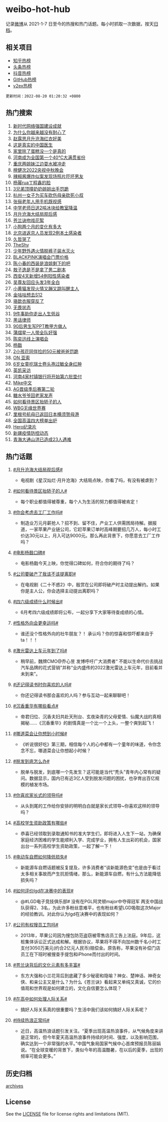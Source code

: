 # weibo-hot-hub

记录[微博](https://www.weibo.com)从 2021-1-7 日至今的热搜和热门话题。每小时抓取一次数据，按天[归档](archives)。

## 相关项目

- [知乎热榜](https://github.com/lonnyzhang423/zhihu-hot-hub)
- [头条热榜](https://github.com/lonnyzhang423/toutiao-hot-hub)
- [抖音热榜](https://github.com/lonnyzhang423/douyin-hot-hub)
- [GitHub热榜](https://github.com/lonnyzhang423/github-hot-hub)
- [v2ex热榜](https://github.com/lonnyzhang423/v2ex-hot-hub)


`更新时间：2022-08-20 01:20:32 +0800`

## 热门搜索

1. [新时代网络强国建设成就](https://m.weibo.cn/search?containerid=100103type%3D1%26t%3D10%26q%3D%23%E6%96%B0%E6%97%B6%E4%BB%A3%E7%BD%91%E7%BB%9C%E5%BC%BA%E5%9B%BD%E5%BB%BA%E8%AE%BE%E6%88%90%E5%B0%B1%23&stream_entry_id=51&isnewpage=1&extparam=seat%3D1%26filter_type%3Drealtimehot%26c_type%3D51%26dgr%3D0%26cate%3D10103%26pos%3D0%26display_time%3D1660929630%26pre_seqid%3D1660929630489022721252&luicode=10000011&lfid=106003type%253D25%2526t%253D3%2526disable_hot%253D1%2526filter_type%253Drealtimehot)
1. [为什么你越来越没有耐心了](https://m.weibo.cn/search?containerid=100103type%3D1%26t%3D10%26q%3D%23%E4%B8%BA%E4%BB%80%E4%B9%88%E4%BD%A0%E8%B6%8A%E6%9D%A5%E8%B6%8A%E6%B2%A1%E6%9C%89%E8%80%90%E5%BF%83%E4%BA%86%23&stream_entry_id=31&isnewpage=1&extparam=seat%3D1%26filter_type%3Drealtimehot%26c_type%3D31%26pos%3D0%26flag%3D16%26lcate%3D5001%26dgr%3D0%26cate%3D0%26realpos%3D1%26display_time%3D1660929630%26pre_seqid%3D1660929630489022721252&luicode=10000011&lfid=106003type%253D25%2526t%253D3%2526disable_hot%253D1%2526filter_type%253Drealtimehot)
1. [赵露思月升沧海红衣好美](https://m.weibo.cn/search?containerid=100103type%3D1%26t%3D10%26q%3D%23%E8%B5%B5%E9%9C%B2%E6%80%9D%E6%9C%88%E5%8D%87%E6%B2%A7%E6%B5%B7%E7%BA%A2%E8%A1%A3%E5%A5%BD%E7%BE%8E%23&stream_entry_id=31&isnewpage=1&extparam=seat%3D1%26filter_type%3Drealtimehot%26c_type%3D31%26pos%3D1%26flag%3D1%26lcate%3D5001%26dgr%3D0%26cate%3D0%26realpos%3D2%26display_time%3D1660929630%26pre_seqid%3D1660929630489022721252&luicode=10000011&lfid=106003type%253D25%2526t%253D3%2526disable_hot%253D1%2526filter_type%253Drealtimehot)
1. [这是真实的中国医生](https://m.weibo.cn/search?containerid=100103type%3D1%26t%3D10%26q%3D%23%E8%BF%99%E6%98%AF%E7%9C%9F%E5%AE%9E%E7%9A%84%E4%B8%AD%E5%9B%BD%E5%8C%BB%E7%94%9F%23&stream_entry_id=31&isnewpage=1&extparam=seat%3D1%26filter_type%3Drealtimehot%26c_type%3D31%26pos%3D2%26flag%3D0%26lcate%3D5001%26dgr%3D0%26cate%3D0%26realpos%3D3%26display_time%3D1660929630%26pre_seqid%3D1660929630489022721252&luicode=10000011&lfid=106003type%253D25%2526t%253D3%2526disable_hot%253D1%2526filter_type%253Drealtimehot)
1. [家里除了蛋糕没一个是真的](https://m.weibo.cn/search?containerid=100103type%3D1%26t%3D10%26q%3D%23%E5%AE%B6%E9%87%8C%E9%99%A4%E4%BA%86%E8%9B%8B%E7%B3%95%E6%B2%A1%E4%B8%80%E4%B8%AA%E6%98%AF%E7%9C%9F%E7%9A%84%23&stream_entry_id=31&isnewpage=1&extparam=seat%3D1%26filter_type%3Drealtimehot%26c_type%3D31%26pos%3D3%26flag%3D1%26lcate%3D5001%26dgr%3D0%26cate%3D0%26realpos%3D4%26display_time%3D1660929630%26pre_seqid%3D1660929630489022721252&luicode=10000011&lfid=106003type%253D25%2526t%253D3%2526disable_hot%253D1%2526filter_type%253Drealtimehot)
1. [河南成为全国第一个40℃大满贯省份](https://m.weibo.cn/search?containerid=100103type%3D1%26t%3D10%26q%3D%23%E6%B2%B3%E5%8D%97%E6%88%90%E4%B8%BA%E5%85%A8%E5%9B%BD%E7%AC%AC%E4%B8%80%E4%B8%AA40%E2%84%83%E5%A4%A7%E6%BB%A1%E8%B4%AF%E7%9C%81%E4%BB%BD%23&stream_entry_id=31&isnewpage=1&extparam=seat%3D1%26filter_type%3Drealtimehot%26c_type%3D31%26pos%3D4%26flag%3D0%26lcate%3D5001%26dgr%3D0%26cate%3D0%26realpos%3D5%26display_time%3D1660929630%26pre_seqid%3D1660929630489022721252&luicode=10000011&lfid=106003type%253D25%2526t%253D3%2526disable_hot%253D1%2526filter_type%253Drealtimehot)
1. [重庆两姐妹江边耍水被冲走](https://m.weibo.cn/search?containerid=100103type%3D1%26t%3D10%26q%3D%23%E9%87%8D%E5%BA%86%E4%B8%A4%E5%A7%90%E5%A6%B9%E6%B1%9F%E8%BE%B9%E8%80%8D%E6%B0%B4%E8%A2%AB%E5%86%B2%E8%B5%B0%23&stream_entry_id=31&isnewpage=1&extparam=seat%3D1%26filter_type%3Drealtimehot%26c_type%3D31%26pos%3D5%26flag%3D1%26lcate%3D5001%26dgr%3D0%26cate%3D0%26realpos%3D6%26display_time%3D1660929630%26pre_seqid%3D1660929630489022721252&luicode=10000011&lfid=106003type%253D25%2526t%253D3%2526disable_hot%253D1%2526filter_type%253Drealtimehot)
1. [檀健次2022央视中秋晚会](https://m.weibo.cn/search?containerid=100103type%3D1%26t%3D10%26q%3D%E6%AA%80%E5%81%A5%E6%AC%A12022%E5%A4%AE%E8%A7%86%E4%B8%AD%E7%A7%8B%E6%99%9A%E4%BC%9A&stream_entry_id=31&isnewpage=1&extparam=seat%3D1%26filter_type%3Drealtimehot%26c_type%3D31%26pos%3D6%26flag%3D1%26lcate%3D5001%26dgr%3D0%26cate%3D0%26realpos%3D7%26display_time%3D1660929630%26pre_seqid%3D1660929630489022721252&luicode=10000011&lfid=106003type%253D25%2526t%253D3%2526disable_hot%253D1%2526filter_type%253Drealtimehot)
1. [辣椒酱爆炸似案发现场照片吓坏男友](https://m.weibo.cn/search?containerid=100103type%3D1%26t%3D10%26q%3D%23%E8%BE%A3%E6%A4%92%E9%85%B1%E7%88%86%E7%82%B8%E4%BC%BC%E6%A1%88%E5%8F%91%E7%8E%B0%E5%9C%BA%E7%85%A7%E7%89%87%E5%90%93%E5%9D%8F%E7%94%B7%E5%8F%8B%23&stream_entry_id=31&isnewpage=1&extparam=seat%3D1%26filter_type%3Drealtimehot%26c_type%3D31%26pos%3D7%26flag%3D0%26lcate%3D5001%26dgr%3D0%26cate%3D0%26realpos%3D8%26display_time%3D1660929630%26pre_seqid%3D1660929630489022721252&luicode=10000011&lfid=106003type%253D25%2526t%253D3%2526disable_hot%253D1%2526filter_type%253Drealtimehot)
1. [杨幂rua丁程鑫的脸](https://m.weibo.cn/search?containerid=100103type%3D1%26t%3D10%26q%3D%23%E6%9D%A8%E5%B9%82rua%E4%B8%81%E7%A8%8B%E9%91%AB%E7%9A%84%E8%84%B8%23&stream_entry_id=31&isnewpage=1&extparam=seat%3D1%26filter_type%3Drealtimehot%26c_type%3D31%26pos%3D8%26flag%3D0%26lcate%3D5001%26dgr%3D0%26cate%3D0%26realpos%3D9%26display_time%3D1660929630%26pre_seqid%3D1660929630489022721252&luicode=10000011&lfid=106003type%253D25%2526t%253D3%2526disable_hot%253D1%2526filter_type%253Drealtimehot)
1. [3兄弟顶撞奶奶姐姐出手罚跪](https://m.weibo.cn/search?containerid=100103type%3D1%26t%3D10%26q%3D%233%E5%85%84%E5%BC%9F%E9%A1%B6%E6%92%9E%E5%A5%B6%E5%A5%B6%E5%A7%90%E5%A7%90%E5%87%BA%E6%89%8B%E7%BD%9A%E8%B7%AA%23&stream_entry_id=31&isnewpage=1&extparam=seat%3D1%26filter_type%3Drealtimehot%26c_type%3D31%26pos%3D9%26flag%3D0%26lcate%3D5001%26dgr%3D0%26cate%3D0%26realpos%3D10%26display_time%3D1660929630%26pre_seqid%3D1660929630489022721252&luicode=10000011&lfid=106003type%253D25%2526t%253D3%2526disable_hot%253D1%2526filter_type%253Drealtimehot)
1. [杭州一女子为买车砍伤母亲砍死小叔](https://m.weibo.cn/search?containerid=100103type%3D1%26t%3D10%26q%3D%E6%9D%AD%E5%B7%9E%E4%B8%80%E5%A5%B3%E5%AD%90%E4%B8%BA%E4%B9%B0%E8%BD%A6%E7%A0%8D%E4%BC%A4%E6%AF%8D%E4%BA%B2%E7%A0%8D%E6%AD%BB%E5%B0%8F%E5%8F%94&stream_entry_id=31&isnewpage=1&extparam=seat%3D1%26filter_type%3Drealtimehot%26c_type%3D31%26pos%3D10%26flag%3D1%26lcate%3D5001%26dgr%3D0%26cate%3D0%26realpos%3D11%26display_time%3D1660929630%26pre_seqid%3D1660929630489022721252&luicode=10000011&lfid=106003type%253D25%2526t%253D3%2526disable_hot%253D1%2526filter_type%253Drealtimehot)
1. [张俪老年人用手机既视感](https://m.weibo.cn/search?containerid=100103type%3D1%26t%3D10%26q%3D%23%E5%BC%A0%E4%BF%AA%E8%80%81%E5%B9%B4%E4%BA%BA%E7%94%A8%E6%89%8B%E6%9C%BA%E6%97%A2%E8%A7%86%E6%84%9F%23&stream_entry_id=31&isnewpage=1&extparam=seat%3D1%26filter_type%3Drealtimehot%26c_type%3D31%26pos%3D11%26flag%3D1%26lcate%3D5001%26dgr%3D0%26cate%3D0%26realpos%3D12%26display_time%3D1660929630%26pre_seqid%3D1660929630489022721252&luicode=10000011&lfid=106003type%253D25%2526t%253D3%2526disable_hot%253D1%2526filter_type%253Drealtimehot)
1. [中学老师日送2吨冰块给教室降温](https://m.weibo.cn/search?containerid=100103type%3D1%26t%3D10%26q%3D%23%E4%B8%AD%E5%AD%A6%E8%80%81%E5%B8%88%E6%97%A5%E9%80%812%E5%90%A8%E5%86%B0%E5%9D%97%E7%BB%99%E6%95%99%E5%AE%A4%E9%99%8D%E6%B8%A9%23&stream_entry_id=31&isnewpage=1&extparam=seat%3D1%26filter_type%3Drealtimehot%26c_type%3D31%26pos%3D12%26flag%3D1%26lcate%3D5001%26dgr%3D0%26cate%3D0%26realpos%3D13%26display_time%3D1660929630%26pre_seqid%3D1660929630489022721252&luicode=10000011&lfid=106003type%253D25%2526t%253D3%2526disable_hot%253D1%2526filter_type%253Drealtimehot)
1. [月升沧海大结局观后感](https://m.weibo.cn/search?containerid=100103type%3D1%26t%3D10%26q%3D%23%E6%9C%88%E5%8D%87%E6%B2%A7%E6%B5%B7%E5%A4%A7%E7%BB%93%E5%B1%80%E8%A7%82%E5%90%8E%E6%84%9F%23&stream_entry_id=31&isnewpage=1&extparam=seat%3D1%26filter_type%3Drealtimehot%26c_type%3D31%26pos%3D13%26flag%3D0%26lcate%3D5001%26dgr%3D0%26cate%3D0%26realpos%3D14%26display_time%3D1660929630%26pre_seqid%3D1660929630489022721252&luicode=10000011&lfid=106003type%253D25%2526t%253D3%2526disable_hot%253D1%2526filter_type%253Drealtimehot)
1. [苍兰诀吻戏花絮](https://m.weibo.cn/search?containerid=100103type%3D1%26t%3D10%26q%3D%23%E8%8B%8D%E5%85%B0%E8%AF%80%E5%90%BB%E6%88%8F%E8%8A%B1%E7%B5%AE%23&stream_entry_id=31&isnewpage=1&extparam=seat%3D1%26filter_type%3Drealtimehot%26c_type%3D31%26pos%3D14%26flag%3D0%26lcate%3D5001%26dgr%3D0%26cate%3D0%26realpos%3D15%26display_time%3D1660929630%26pre_seqid%3D1660929630489022721252&luicode=10000011&lfid=106003type%253D25%2526t%253D3%2526disable_hot%253D1%2526filter_type%253Drealtimehot)
1. [小狗两个月的变化有多大](https://m.weibo.cn/search?containerid=100103type%3D1%26t%3D10%26q%3D%23%E5%B0%8F%E7%8B%97%E4%B8%A4%E4%B8%AA%E6%9C%88%E7%9A%84%E5%8F%98%E5%8C%96%E6%9C%89%E5%A4%9A%E5%A4%A7%23&stream_entry_id=31&isnewpage=1&extparam=seat%3D1%26filter_type%3Drealtimehot%26c_type%3D31%26pos%3D15%26flag%3D0%26lcate%3D5001%26dgr%3D0%26cate%3D0%26realpos%3D16%26display_time%3D1660929630%26pre_seqid%3D1660929630489022721252&luicode=10000011&lfid=106003type%253D25%2526t%253D3%2526disable_hot%253D1%2526filter_type%253Drealtimehot)
1. [北京进返京人员发现2例本土感染者](https://m.weibo.cn/search?containerid=100103type%3D1%26t%3D10%26q%3D%23%E5%8C%97%E4%BA%AC%E8%BF%9B%E8%BF%94%E4%BA%AC%E4%BA%BA%E5%91%98%E5%8F%91%E7%8E%B02%E4%BE%8B%E6%9C%AC%E5%9C%9F%E6%84%9F%E6%9F%93%E8%80%85%23&stream_entry_id=31&isnewpage=1&extparam=seat%3D1%26filter_type%3Drealtimehot%26c_type%3D31%26pos%3D16%26flag%3D0%26lcate%3D5001%26dgr%3D0%26cate%3D0%26realpos%3D17%26display_time%3D1660929630%26pre_seqid%3D1660929630489022721252&luicode=10000011&lfid=106003type%253D25%2526t%253D3%2526disable_hot%253D1%2526filter_type%253Drealtimehot)
1. [久哲哭了](https://m.weibo.cn/search?containerid=100103type%3D1%26t%3D10%26q%3D%23%E4%B9%85%E5%93%B2%E5%93%AD%E4%BA%86%23&stream_entry_id=31&isnewpage=1&extparam=seat%3D1%26filter_type%3Drealtimehot%26c_type%3D31%26pos%3D17%26flag%3D0%26lcate%3D5001%26dgr%3D0%26cate%3D0%26realpos%3D18%26display_time%3D1660929630%26pre_seqid%3D1660929630489022721252&luicode=10000011&lfid=106003type%253D25%2526t%253D3%2526disable_hot%253D1%2526filter_type%253Drealtimehot)
1. [TheShy](https://m.weibo.cn/search?containerid=100103type%3D1%26t%3D10%26q%3DTheShy&stream_entry_id=31&isnewpage=1&extparam=seat%3D1%26filter_type%3Drealtimehot%26c_type%3D31%26pos%3D18%26flag%3D0%26lcate%3D5001%26dgr%3D0%26cate%3D0%26realpos%3D19%26display_time%3D1660929630%26pre_seqid%3D1660929630489022721252&luicode=10000011&lfid=106003type%253D25%2526t%253D3%2526disable_hot%253D1%2526filter_type%253Drealtimehot)
1. [少年野外遇火情脱裤子装水灭火](https://m.weibo.cn/search?containerid=100103type%3D1%26t%3D10%26q%3D%23%E5%B0%91%E5%B9%B4%E9%87%8E%E5%A4%96%E9%81%87%E7%81%AB%E6%83%85%E8%84%B1%E8%A3%A4%E5%AD%90%E8%A3%85%E6%B0%B4%E7%81%AD%E7%81%AB%23&stream_entry_id=31&isnewpage=1&extparam=seat%3D1%26filter_type%3Drealtimehot%26c_type%3D31%26pos%3D19%26flag%3D0%26lcate%3D5001%26dgr%3D0%26cate%3D0%26realpos%3D20%26display_time%3D1660929630%26pre_seqid%3D1660929630489022721252&luicode=10000011&lfid=106003type%253D25%2526t%253D3%2526disable_hot%253D1%2526filter_type%253Drealtimehot)
1. [BLACKPINK演唱会门票价格](https://m.weibo.cn/search?containerid=100103type%3D1%26t%3D10%26q%3D%23BLACKPINK%E6%BC%94%E5%94%B1%E4%BC%9A%E9%97%A8%E7%A5%A8%E4%BB%B7%E6%A0%BC%23&stream_entry_id=31&isnewpage=1&extparam=seat%3D1%26filter_type%3Drealtimehot%26c_type%3D31%26pos%3D20%26flag%3D0%26lcate%3D5001%26dgr%3D0%26cate%3D0%26realpos%3D21%26display_time%3D1660929630%26pre_seqid%3D1660929630489022721252&luicode=10000011&lfid=106003type%253D25%2526t%253D3%2526disable_hot%253D1%2526filter_type%253Drealtimehot)
1. [陈小春的西装是浪姐剩下的吧](https://m.weibo.cn/search?containerid=100103type%3D1%26t%3D10%26q%3D%23%E9%99%88%E5%B0%8F%E6%98%A5%E7%9A%84%E8%A5%BF%E8%A3%85%E6%98%AF%E6%B5%AA%E5%A7%90%E5%89%A9%E4%B8%8B%E7%9A%84%E5%90%A7%23&stream_entry_id=31&isnewpage=1&extparam=seat%3D1%26filter_type%3Drealtimehot%26c_type%3D31%26pos%3D21%26flag%3D0%26lcate%3D5001%26dgr%3D0%26cate%3D0%26realpos%3D22%26display_time%3D1660929630%26pre_seqid%3D1660929630489022721252&luicode=10000011&lfid=106003type%253D25%2526t%253D3%2526disable_hot%253D1%2526filter_type%253Drealtimehot)
1. [敖子逸是不是拿了男二剧本](https://m.weibo.cn/search?containerid=100103type%3D1%26t%3D10%26q%3D%23%E6%95%96%E5%AD%90%E9%80%B8%E6%98%AF%E4%B8%8D%E6%98%AF%E6%8B%BF%E4%BA%86%E7%94%B7%E4%BA%8C%E5%89%A7%E6%9C%AC%23&stream_entry_id=31&isnewpage=1&extparam=seat%3D1%26filter_type%3Drealtimehot%26c_type%3D31%26pos%3D22%26flag%3D1%26lcate%3D5001%26dgr%3D0%26cate%3D0%26realpos%3D23%26display_time%3D1660929630%26pre_seqid%3D1660929630489022721252&luicode=10000011&lfid=106003type%253D25%2526t%253D3%2526disable_hot%253D1%2526filter_type%253Drealtimehot)
1. [西安4天新增54例阳性感染者](https://m.weibo.cn/search?containerid=100103type%3D1%26t%3D10%26q%3D%23%E8%A5%BF%E5%AE%894%E5%A4%A9%E6%96%B0%E5%A2%9E54%E4%BE%8B%E9%98%B3%E6%80%A7%E6%84%9F%E6%9F%93%E8%80%85%23&stream_entry_id=31&isnewpage=1&extparam=seat%3D1%26filter_type%3Drealtimehot%26c_type%3D31%26pos%3D23%26flag%3D0%26lcate%3D5001%26dgr%3D0%26cate%3D0%26realpos%3D24%26display_time%3D1660929630%26pre_seqid%3D1660929630489022721252&luicode=10000011&lfid=106003type%253D25%2526t%253D3%2526disable_hot%253D1%2526filter_type%253Drealtimehot)
1. [吴尊友回应头发3年全白](https://m.weibo.cn/search?containerid=100103type%3D1%26t%3D10%26q%3D%23%E5%90%B4%E5%B0%8A%E5%8F%8B%E5%9B%9E%E5%BA%94%E5%A4%B4%E5%8F%913%E5%B9%B4%E5%85%A8%E7%99%BD%23&stream_entry_id=31&isnewpage=1&extparam=seat%3D1%26filter_type%3Drealtimehot%26c_type%3D31%26pos%3D24%26flag%3D0%26lcate%3D5001%26dgr%3D0%26cate%3D0%26realpos%3D25%26display_time%3D1660929630%26pre_seqid%3D1660929630489022721252&luicode=10000011&lfid=106003type%253D25%2526t%253D3%2526disable_hot%253D1%2526filter_type%253Drealtimehot)
1. [小黄猫发现火情又蹦又跳叫醒主人](https://m.weibo.cn/search?containerid=100103type%3D1%26t%3D10%26q%3D%23%E5%B0%8F%E9%BB%84%E7%8C%AB%E5%8F%91%E7%8E%B0%E7%81%AB%E6%83%85%E5%8F%88%E8%B9%A6%E5%8F%88%E8%B7%B3%E5%8F%AB%E9%86%92%E4%B8%BB%E4%BA%BA%23&stream_entry_id=31&isnewpage=1&extparam=seat%3D1%26filter_type%3Drealtimehot%26c_type%3D31%26pos%3D25%26flag%3D0%26lcate%3D5001%26dgr%3D0%26cate%3D0%26realpos%3D26%26display_time%3D1660929630%26pre_seqid%3D1660929630489022721252&luicode=10000011&lfid=106003type%253D25%2526t%253D3%2526disable_hot%253D1%2526filter_type%253Drealtimehot)
1. [金咕咕想去S12](https://m.weibo.cn/search?containerid=100103type%3D1%26t%3D10%26q%3D%23%E9%87%91%E5%92%95%E5%92%95%E6%83%B3%E5%8E%BBS12%23&stream_entry_id=31&isnewpage=1&extparam=seat%3D1%26filter_type%3Drealtimehot%26c_type%3D31%26pos%3D26%26flag%3D0%26lcate%3D5001%26dgr%3D0%26cate%3D0%26realpos%3D27%26display_time%3D1660929630%26pre_seqid%3D1660929630489022721252&luicode=10000011&lfid=106003type%253D25%2526t%253D3%2526disable_hot%253D1%2526filter_type%253Drealtimehot)
1. [骆歆衣服穿反了](https://m.weibo.cn/search?containerid=100103type%3D1%26t%3D10%26q%3D%23%E9%AA%86%E6%AD%86%E8%A1%A3%E6%9C%8D%E7%A9%BF%E5%8F%8D%E4%BA%86%23&stream_entry_id=31&isnewpage=1&extparam=seat%3D1%26filter_type%3Drealtimehot%26c_type%3D31%26pos%3D27%26flag%3D0%26lcate%3D5001%26dgr%3D0%26cate%3D0%26realpos%3D28%26display_time%3D1660929630%26pre_seqid%3D1660929630489022721252&luicode=10000011&lfid=106003type%253D25%2526t%253D3%2526disable_hot%253D1%2526filter_type%253Drealtimehot)
1. [无畏状态](https://m.weibo.cn/search?containerid=100103type%3D1%26t%3D10%26q%3D%E6%97%A0%E7%95%8F%E7%8A%B6%E6%80%81&stream_entry_id=31&isnewpage=1&extparam=seat%3D1%26filter_type%3Drealtimehot%26c_type%3D31%26pos%3D28%26flag%3D0%26lcate%3D5001%26dgr%3D0%26cate%3D0%26realpos%3D29%26display_time%3D1660929630%26pre_seqid%3D1660929630489022721252&luicode=10000011&lfid=106003type%253D25%2526t%253D3%2526disable_hot%253D1%2526filter_type%253Drealtimehot)
1. [9件事助你走出人生低谷](https://m.weibo.cn/search?containerid=100103type%3D1%26t%3D10%26q%3D%239%E4%BB%B6%E4%BA%8B%E5%8A%A9%E4%BD%A0%E8%B5%B0%E5%87%BA%E4%BA%BA%E7%94%9F%E4%BD%8E%E8%B0%B7%23&stream_entry_id=31&isnewpage=1&extparam=seat%3D1%26filter_type%3Drealtimehot%26c_type%3D31%26pos%3D29%26flag%3D0%26lcate%3D5001%26dgr%3D0%26cate%3D0%26realpos%3D30%26display_time%3D1660929630%26pre_seqid%3D1660929630489022721252&luicode=10000011&lfid=106003type%253D25%2526t%253D3%2526disable_hot%253D1%2526filter_type%253Drealtimehot)
1. [黑话律师](https://m.weibo.cn/search?containerid=100103type%3D1%26t%3D10%26q%3D%E9%BB%91%E8%AF%9D%E5%BE%8B%E5%B8%88&stream_entry_id=31&isnewpage=1&extparam=seat%3D1%26filter_type%3Drealtimehot%26c_type%3D31%26pos%3D30%26flag%3D0%26lcate%3D5001%26dgr%3D0%26cate%3D0%26realpos%3D31%26display_time%3D1660929630%26pre_seqid%3D1660929630489022721252&luicode=10000011&lfid=106003type%253D25%2526t%253D3%2526disable_hot%253D1%2526filter_type%253Drealtimehot)
1. [90后男生写PPT教甲方做人](https://m.weibo.cn/search?containerid=100103type%3D1%26t%3D10%26q%3D%2390%E5%90%8E%E7%94%B7%E7%94%9F%E5%86%99PPT%E6%95%99%E7%94%B2%E6%96%B9%E5%81%9A%E4%BA%BA%23&stream_entry_id=31&isnewpage=1&extparam=seat%3D1%26filter_type%3Drealtimehot%26c_type%3D31%26pos%3D31%26flag%3D1%26lcate%3D5001%26dgr%3D0%26cate%3D0%26realpos%3D32%26display_time%3D1660929630%26pre_seqid%3D1660929630489022721252&luicode=10000011&lfid=106003type%253D25%2526t%253D3%2526disable_hot%253D1%2526filter_type%253Drealtimehot)
1. [蒲熠星一人带全队好强](https://m.weibo.cn/search?containerid=100103type%3D1%26t%3D10%26q%3D%23%E8%92%B2%E7%86%A0%E6%98%9F%E4%B8%80%E4%BA%BA%E5%B8%A6%E5%85%A8%E9%98%9F%E5%A5%BD%E5%BC%BA%23&stream_entry_id=31&isnewpage=1&extparam=seat%3D1%26filter_type%3Drealtimehot%26c_type%3D31%26pos%3D32%26flag%3D0%26lcate%3D5001%26dgr%3D0%26cate%3D0%26realpos%3D33%26display_time%3D1660929630%26pre_seqid%3D1660929630489022721252&luicode=10000011&lfid=106003type%253D25%2526t%253D3%2526disable_hot%253D1%2526filter_type%253Drealtimehot)
1. [陈奕迅线上演唱会](https://m.weibo.cn/search?containerid=100103type%3D1%26t%3D10%26q%3D%23%E9%99%88%E5%A5%95%E8%BF%85%E7%BA%BF%E4%B8%8A%E6%BC%94%E5%94%B1%E4%BC%9A%23&stream_entry_id=31&isnewpage=1&extparam=seat%3D1%26filter_type%3Drealtimehot%26c_type%3D31%26pos%3D33%26flag%3D0%26lcate%3D5001%26dgr%3D0%26cate%3D0%26realpos%3D34%26display_time%3D1660929630%26pre_seqid%3D1660929630489022721252&luicode=10000011&lfid=106003type%253D25%2526t%253D3%2526disable_hot%253D1%2526filter_type%253Drealtimehot)
1. [杨戬](https://m.weibo.cn/search?containerid=100103type%3D1%26t%3D10%26q%3D%E6%9D%A8%E6%88%AC&stream_entry_id=31&isnewpage=1&extparam=seat%3D1%26filter_type%3Drealtimehot%26c_type%3D31%26pos%3D34%26flag%3D0%26lcate%3D5001%26dgr%3D0%26cate%3D0%26realpos%3D35%26display_time%3D1660929630%26pre_seqid%3D1660929630489022721252&luicode=10000011&lfid=106003type%253D25%2526t%253D3%2526disable_hot%253D1%2526filter_type%253Drealtimehot)
1. [2小孩花同伴捡的50元被爸爸罚跪](https://m.weibo.cn/search?containerid=100103type%3D1%26t%3D10%26q%3D%232%E5%B0%8F%E5%AD%A9%E8%8A%B1%E5%90%8C%E4%BC%B4%E6%8D%A1%E7%9A%8450%E5%85%83%E8%A2%AB%E7%88%B8%E7%88%B8%E7%BD%9A%E8%B7%AA%23&stream_entry_id=31&isnewpage=1&extparam=seat%3D1%26filter_type%3Drealtimehot%26c_type%3D31%26pos%3D35%26flag%3D0%26lcate%3D5001%26dgr%3D0%26cate%3D0%26realpos%3D36%26display_time%3D1660929630%26pre_seqid%3D1660929630489022721252&luicode=10000011&lfid=106003type%253D25%2526t%253D3%2526disable_hot%253D1%2526filter_type%253Drealtimehot)
1. [ON 亚索](https://m.weibo.cn/search?containerid=100103type%3D1%26t%3D10%26q%3DON+%E4%BA%9A%E7%B4%A2&stream_entry_id=31&isnewpage=1&extparam=seat%3D1%26filter_type%3Drealtimehot%26c_type%3D31%26pos%3D36%26flag%3D0%26lcate%3D5001%26dgr%3D0%26cate%3D0%26realpos%3D37%26display_time%3D1660929630%26pre_seqid%3D1660929630489022721252&luicode=10000011&lfid=106003type%253D25%2526t%253D3%2526disable_hot%253D1%2526filter_type%253Drealtimehot)
1. [6岁女童吃瑞士卷头孢过敏全身红肿](https://m.weibo.cn/search?containerid=100103type%3D1%26t%3D10%26q%3D%236%E5%B2%81%E5%A5%B3%E7%AB%A5%E5%90%83%E7%91%9E%E5%A3%AB%E5%8D%B7%E5%A4%B4%E5%AD%A2%E8%BF%87%E6%95%8F%E5%85%A8%E8%BA%AB%E7%BA%A2%E8%82%BF%23&stream_entry_id=31&isnewpage=1&extparam=seat%3D1%26filter_type%3Drealtimehot%26c_type%3D31%26pos%3D37%26flag%3D0%26lcate%3D5001%26dgr%3D0%26cate%3D0%26realpos%3D38%26display_time%3D1660929630%26pre_seqid%3D1660929630489022721252&luicode=10000011&lfid=106003type%253D25%2526t%253D3%2526disable_hot%253D1%2526filter_type%253Drealtimehot)
1. [英凯采访](https://m.weibo.cn/search?containerid=100103type%3D1%26t%3D10%26q%3D%E8%8B%B1%E5%87%AF%E9%87%87%E8%AE%BF&stream_entry_id=31&isnewpage=1&extparam=seat%3D1%26filter_type%3Drealtimehot%26c_type%3D31%26pos%3D38%26flag%3D0%26lcate%3D5001%26dgr%3D0%26cate%3D0%26realpos%3D39%26display_time%3D1660929630%26pre_seqid%3D1660929630489022721252&luicode=10000011&lfid=106003type%253D25%2526t%253D3%2526disable_hot%253D1%2526filter_type%253Drealtimehot)
1. [河南4家村镇银行将开始第六批垫付](https://m.weibo.cn/search?containerid=100103type%3D1%26t%3D10%26q%3D%23%E6%B2%B3%E5%8D%974%E5%AE%B6%E6%9D%91%E9%95%87%E9%93%B6%E8%A1%8C%E5%B0%86%E5%BC%80%E5%A7%8B%E7%AC%AC%E5%85%AD%E6%89%B9%E5%9E%AB%E4%BB%98%23&stream_entry_id=31&isnewpage=1&extparam=seat%3D1%26filter_type%3Drealtimehot%26c_type%3D31%26pos%3D39%26flag%3D0%26lcate%3D5001%26dgr%3D0%26cate%3D0%26realpos%3D40%26display_time%3D1660929630%26pre_seqid%3D1660929630489022721252&luicode=10000011&lfid=106003type%253D25%2526t%253D3%2526disable_hot%253D1%2526filter_type%253Drealtimehot)
1. [Mike中文](https://m.weibo.cn/search?containerid=100103type%3D1%26t%3D10%26q%3D%23Mike%E4%B8%AD%E6%96%87%23&stream_entry_id=31&isnewpage=1&extparam=seat%3D1%26filter_type%3Drealtimehot%26c_type%3D31%26pos%3D40%26flag%3D0%26lcate%3D5001%26dgr%3D0%26cate%3D0%26realpos%3D41%26display_time%3D1660929630%26pre_seqid%3D1660929630489022721252&luicode=10000011&lfid=106003type%253D25%2526t%253D3%2526disable_hot%253D1%2526filter_type%253Drealtimehot)
1. [AG晋级季后赛第二轮](https://m.weibo.cn/search?containerid=100103type%3D1%26t%3D10%26q%3D%23AG%E6%99%8B%E7%BA%A7%E5%AD%A3%E5%90%8E%E8%B5%9B%E7%AC%AC%E4%BA%8C%E8%BD%AE%23&stream_entry_id=31&isnewpage=1&extparam=seat%3D1%26filter_type%3Drealtimehot%26c_type%3D31%26pos%3D41%26flag%3D0%26lcate%3D5001%26dgr%3D0%26cate%3D0%26realpos%3D42%26display_time%3D1660929630%26pre_seqid%3D1660929630489022721252&luicode=10000011&lfid=106003type%253D25%2526t%253D3%2526disable_hot%253D1%2526filter_type%253Drealtimehot)
1. [糖水爷爷回老家发声](https://m.weibo.cn/search?containerid=100103type%3D1%26t%3D10%26q%3D%23%E7%B3%96%E6%B0%B4%E7%88%B7%E7%88%B7%E5%9B%9E%E8%80%81%E5%AE%B6%E5%8F%91%E5%A3%B0%23&stream_entry_id=31&isnewpage=1&extparam=seat%3D1%26filter_type%3Drealtimehot%26c_type%3D31%26pos%3D42%26flag%3D0%26lcate%3D5001%26dgr%3D0%26cate%3D0%26realpos%3D43%26display_time%3D1660929630%26pre_seqid%3D1660929630489022721252&luicode=10000011&lfid=106003type%253D25%2526t%253D3%2526disable_hot%253D1%2526filter_type%253Drealtimehot)
1. [如何看待景区抬轿子的人](https://m.weibo.cn/search?containerid=100103type%3D1%26t%3D10%26q%3D%23%E5%A6%82%E4%BD%95%E7%9C%8B%E5%BE%85%E6%99%AF%E5%8C%BA%E6%8A%AC%E8%BD%BF%E5%AD%90%E7%9A%84%E4%BA%BA%23&stream_entry_id=31&isnewpage=1&extparam=seat%3D1%26filter_type%3Drealtimehot%26c_type%3D31%26pos%3D43%26flag%3D0%26lcate%3D5001%26dgr%3D0%26cate%3D0%26realpos%3D44%26display_time%3D1660929630%26pre_seqid%3D1660929630489022721252&luicode=10000011&lfid=106003type%253D25%2526t%253D3%2526disable_hot%253D1%2526filter_type%253Drealtimehot)
1. [WBG无缘世界赛](https://m.weibo.cn/search?containerid=100103type%3D1%26t%3D10%26q%3D%23WBG%E6%97%A0%E7%BC%98%E4%B8%96%E7%95%8C%E8%B5%9B%23&stream_entry_id=31&isnewpage=1&extparam=seat%3D1%26filter_type%3Drealtimehot%26c_type%3D31%26pos%3D44%26flag%3D0%26lcate%3D5001%26dgr%3D0%26cate%3D0%26realpos%3D45%26display_time%3D1660929630%26pre_seqid%3D1660929630489022721252&luicode=10000011&lfid=106003type%253D25%2526t%253D3%2526disable_hot%253D1%2526filter_type%253Drealtimehot)
1. [里根号航母已返回日本横须贺母港](https://m.weibo.cn/search?containerid=100103type%3D1%26t%3D10%26q%3D%23%E9%87%8C%E6%A0%B9%E5%8F%B7%E8%88%AA%E6%AF%8D%E5%B7%B2%E8%BF%94%E5%9B%9E%E6%97%A5%E6%9C%AC%E6%A8%AA%E9%A1%BB%E8%B4%BA%E6%AF%8D%E6%B8%AF%23&stream_entry_id=31&isnewpage=1&extparam=seat%3D1%26filter_type%3Drealtimehot%26c_type%3D31%26pos%3D45%26flag%3D0%26lcate%3D5001%26dgr%3D0%26cate%3D0%26realpos%3D46%26display_time%3D1660929630%26pre_seqid%3D1660929630489022721252&luicode=10000011&lfid=106003type%253D25%2526t%253D3%2526disable_hot%253D1%2526filter_type%253Drealtimehot)
1. [全国高温四大榜单出炉](https://m.weibo.cn/search?containerid=100103type%3D1%26t%3D10%26q%3D%23%E5%85%A8%E5%9B%BD%E9%AB%98%E6%B8%A9%E5%9B%9B%E5%A4%A7%E6%A6%9C%E5%8D%95%E5%87%BA%E7%82%89%23&stream_entry_id=31&isnewpage=1&extparam=seat%3D1%26filter_type%3Drealtimehot%26c_type%3D31%26pos%3D46%26flag%3D1%26lcate%3D5001%26dgr%3D0%26cate%3D0%26realpos%3D47%26display_time%3D1660929630%26pre_seqid%3D1660929630489022721252&luicode=10000011&lfid=106003type%253D25%2526t%253D3%2526disable_hot%253D1%2526filter_type%253Drealtimehot)
1. [Hero纪录片](https://m.weibo.cn/search?containerid=100103type%3D1%26t%3D10%26q%3D%23Hero%E7%BA%AA%E5%BD%95%E7%89%87%23&stream_entry_id=31&isnewpage=1&extparam=seat%3D1%26filter_type%3Drealtimehot%26c_type%3D31%26pos%3D47%26flag%3D0%26lcate%3D5001%26dgr%3D0%26cate%3D0%26realpos%3D48%26display_time%3D1660929630%26pre_seqid%3D1660929630489022721252&luicode=10000011&lfid=106003type%253D25%2526t%253D3%2526disable_hot%253D1%2526filter_type%253Drealtimehot)
1. [新疆疫情防控动态](https://m.weibo.cn/search?containerid=100103type%3D1%26t%3D10%26q%3D%23%E6%96%B0%E7%96%86%E7%96%AB%E6%83%85%E9%98%B2%E6%8E%A7%E5%8A%A8%E6%80%81%23&stream_entry_id=31&isnewpage=1&extparam=seat%3D1%26filter_type%3Drealtimehot%26c_type%3D31%26pos%3D48%26flag%3D0%26lcate%3D5001%26dgr%3D0%26cate%3D0%26realpos%3D49%26display_time%3D1660929630%26pre_seqid%3D1660929630489022721252&luicode=10000011&lfid=106003type%253D25%2526t%253D3%2526disable_hot%253D1%2526filter_type%253Drealtimehot)
1. [青海大通山洪已造成23人遇难](https://m.weibo.cn/search?containerid=100103type%3D1%26t%3D10%26q%3D%23%E9%9D%92%E6%B5%B7%E5%A4%A7%E9%80%9A%E5%B1%B1%E6%B4%AA%E5%B7%B2%E9%80%A0%E6%88%9023%E4%BA%BA%E9%81%87%E9%9A%BE%23&stream_entry_id=31&isnewpage=1&extparam=seat%3D1%26filter_type%3Drealtimehot%26c_type%3D31%26pos%3D49%26flag%3D0%26lcate%3D5001%26dgr%3D0%26cate%3D0%26realpos%3D50%26display_time%3D1660929630%26pre_seqid%3D1660929630489022721252&luicode=10000011&lfid=106003type%253D25%2526t%253D3%2526disable_hot%253D1%2526filter_type%253Drealtimehot)

## 热门话题

1. [#月升沧海大结局观后感#](https://m.weibo.cn/search?containerid=231522type%3D1%26t%3D10%26q%3D%23%E6%9C%88%E5%8D%87%E6%B2%A7%E6%B5%B7%E5%A4%A7%E7%BB%93%E5%B1%80%E8%A7%82%E5%90%8E%E6%84%9F%23&stream_entry_id=128&isnewpage=1&extparam=seat%3D1%26lcate%3D5004%26c_type%3D128%26dgr%3D0%26cate%3D5004%26pos%3D1-0-0%26unitid%3D1660905994800%26display_time%3D1660929632%26pre_seqid%3D166092963255101329542&luicode=10000011&lfid=231648_-_4)
    - 电视剧《星汉灿烂·月升沧海》大结局点映，你看了吗，有没有被虐到？

1. [#如何看待景区抬轿子的人#](https://m.weibo.cn/search?containerid=231522type%3D1%26t%3D10%26q%3D%23%E5%A6%82%E4%BD%95%E7%9C%8B%E5%BE%85%E6%99%AF%E5%8C%BA%E6%8A%AC%E8%BD%BF%E5%AD%90%E7%9A%84%E4%BA%BA%23&stream_entry_id=128&isnewpage=1&extparam=seat%3D1%26lcate%3D5004%26c_type%3D128%26dgr%3D0%26cate%3D5004%26pos%3D1-0-1%26unitid%3Dm1660929336%26display_time%3D1660929632%26pre_seqid%3D166092963255101329542&luicode=10000011&lfid=231648_-_4)
    - 每个职业都值得被尊重，每个人为生活的努力都值得被肯定！

1. [#你会考虑去工厂工作吗#](https://m.weibo.cn/search?containerid=231522type%3D1%26t%3D10%26q%3D%23%E4%BD%A0%E4%BC%9A%E8%80%83%E8%99%91%E5%8E%BB%E5%B7%A5%E5%8E%82%E5%B7%A5%E4%BD%9C%E5%90%97%23&stream_entry_id=128&isnewpage=1&extparam=seat%3D1%26lcate%3D5004%26c_type%3D128%26dgr%3D0%26cate%3D5004%26pos%3D1-0-2%26unitid%3D1660895491878%26display_time%3D1660929632%26pre_seqid%3D166092963255101329542&luicode=10000011&lfid=231648_-_4)
    - 制造业万元月薪抢人？招不到、留不住，产业工人供需困局待解。据报道，一家苹果产业链公司，它赶苹果订单时高峰期要招几万人，每小时工价达30元以上，月入可达9000元。那么再此背景下，你愿意去工厂工作吗？

1. [#电影杨戬口碑#](https://m.weibo.cn/search?containerid=231522type%3D1%26t%3D10%26q%3D%23%E7%94%B5%E5%BD%B1%E6%9D%A8%E6%88%AC%E5%8F%A3%E7%A2%91%23&stream_entry_id=128&isnewpage=1&extparam=seat%3D1%26lcate%3D5004%26c_type%3D128%26dgr%3D0%26cate%3D5004%26pos%3D1-0-3%26unitid%3D1660908393905%26display_time%3D1660929632%26pre_seqid%3D166092963255101329542&luicode=10000011&lfid=231648_-_4)
    - 电影杨戬今天上映，你觉得口碑如何，符合你的期待了吗？

1. [#公司要破产了我该不该提离职#](https://m.weibo.cn/search?containerid=231522type%3D1%26t%3D10%26q%3D%23%E5%85%AC%E5%8F%B8%E8%A6%81%E7%A0%B4%E4%BA%A7%E4%BA%86%E6%88%91%E8%AF%A5%E4%B8%8D%E8%AF%A5%E6%8F%90%E7%A6%BB%E8%81%8C%23&stream_entry_id=128&isnewpage=1&extparam=seat%3D1%26lcate%3D5004%26c_type%3D128%26dgr%3D0%26cate%3D5004%26pos%3D1-0-4%26unitid%3D1660815992216%26display_time%3D1660929632%26pre_seqid%3D166092963255101329542&luicode=10000011&lfid=231648_-_4)
    - 在电视剧《二十不惑2》中，殷赏在公司即将破产时主动提出解约。如果你是主人公，你会选择主动提出离职吗？

1. [#四六级成绩什么时候出#](https://m.weibo.cn/search?containerid=231522type%3D1%26t%3D10%26q%3D%23%E5%9B%9B%E5%85%AD%E7%BA%A7%E6%88%90%E7%BB%A9%E4%BB%80%E4%B9%88%E6%97%B6%E5%80%99%E5%87%BA%23&stream_entry_id=128&isnewpage=1&extparam=seat%3D1%26lcate%3D5004%26c_type%3D128%26dgr%3D0%26cate%3D5004%26pos%3D1-0-5%26unitid%3D1660887384121%26display_time%3D1660929632%26pre_seqid%3D166092963255101329542&luicode=10000011&lfid=231648_-_4)
    - 6月考四六级成绩即将公布，一起分享下大家等待查成绩的心情。

1. [#性格外向会更幸运吗#](https://m.weibo.cn/search?containerid=231522type%3D1%26t%3D10%26q%3D%23%E6%80%A7%E6%A0%BC%E5%A4%96%E5%90%91%E4%BC%9A%E6%9B%B4%E5%B9%B8%E8%BF%90%E5%90%97%23&stream_entry_id=128&isnewpage=1&extparam=seat%3D1%26lcate%3D5004%26c_type%3D128%26dgr%3D0%26cate%3D5004%26pos%3D1-0-6%26unitid%3D1660796210417%26display_time%3D1660929632%26pre_seqid%3D166092963255101329542&luicode=10000011&lfid=231648_-_4)
    - 谁还没个性格外向的社牛朋友？！
承认吗？你的惊喜和惊吓都来自于ta！！！

1. [#激光雷达上车元年到了吗#](https://m.weibo.cn/search?containerid=231522type%3D1%26t%3D10%26q%3D%23%E6%BF%80%E5%85%89%E9%9B%B7%E8%BE%BE%E4%B8%8A%E8%BD%A6%E5%85%83%E5%B9%B4%E5%88%B0%E4%BA%86%E5%90%97%23&stream_entry_id=128&isnewpage=1&extparam=seat%3D1%26lcate%3D5004%26c_type%3D128%26dgr%3D0%26cate%3D5004%26pos%3D1-0-7%26unitid%3D1660813888128%26display_time%3D1660929632%26pre_seqid%3D166092963255101329542&luicode=10000011&lfid=231648_-_4)
    - 稍早前，魏牌CMO@乔心昱 发博呼吁广大消费者“ 不能以生命代价去挑战汽车品牌的花式营销”并称“业内盛传的2022激光雷达上车元年，目前看并未到来”。

1. [#还记得读书时你喜欢的人吗#](https://m.weibo.cn/search?containerid=231522type%3D1%26t%3D10%26q%3D%23%E8%BF%98%E8%AE%B0%E5%BE%97%E8%AF%BB%E4%B9%A6%E6%97%B6%E4%BD%A0%E5%96%9C%E6%AC%A2%E7%9A%84%E4%BA%BA%E5%90%97%23&stream_entry_id=128&isnewpage=1&extparam=seat%3D1%26lcate%3D5004%26c_type%3D128%26dgr%3D0%26cate%3D5004%26pos%3D1-0-8%26unitid%3D1660835778330%26display_time%3D1660929632%26pre_seqid%3D166092963255101329542&luicode=10000011&lfid=231648_-_4)
    - 你还记得读书那会喜欢的人吗？参与互动一起来聊聊吧！

1. [#沉香重华有哪些看点#](https://m.weibo.cn/search?containerid=231522type%3D1%26t%3D10%26q%3D%23%E6%B2%89%E9%A6%99%E9%87%8D%E5%8D%8E%E6%9C%89%E5%93%AA%E4%BA%9B%E7%9C%8B%E7%82%B9%23&stream_entry_id=128&isnewpage=1&extparam=seat%3D1%26lcate%3D5004%26c_type%3D128%26dgr%3D0%26cate%3D5004%26pos%3D1-0-9%26unitid%3D1660881987506%26display_time%3D1660929632%26pre_seqid%3D166092963255101329542&luicode=10000011&lfid=231648_-_4)
    - 帝君归位、沉香夫妇共赴天刑台、玄夜染青的父母爱情、仙魔大战的真相揭秘……《沉香重华》的剧情真是一个比一个上头，一整个爽到起飞！

1. [#哪道菜会让你想到小时候#](https://m.weibo.cn/search?containerid=231522type%3D1%26t%3D10%26q%3D%23%E5%93%AA%E9%81%93%E8%8F%9C%E4%BC%9A%E8%AE%A9%E4%BD%A0%E6%83%B3%E5%88%B0%E5%B0%8F%E6%97%B6%E5%80%99%23&stream_entry_id=128&isnewpage=1&extparam=seat%3D1%26lcate%3D5004%26c_type%3D128%26dgr%3D0%26cate%3D5004%26pos%3D1-0-10%26unitid%3Dm1660929304%26display_time%3D1660929632%26pre_seqid%3D166092963255101329542&luicode=10000011&lfid=231648_-_4)
    - 《听说很好吃》第三期，相信每个人的心中都有一个童年的味道，令你念念不忘，哪道菜会让你想起小时候？

1. [#脱发到底怎么办#](https://m.weibo.cn/search?containerid=231522type%3D1%26t%3D10%26q%3D%23%E8%84%B1%E5%8F%91%E5%88%B0%E5%BA%95%E6%80%8E%E4%B9%88%E5%8A%9E%23&stream_entry_id=128&isnewpage=1&extparam=seat%3D1%26lcate%3D5004%26c_type%3D128%26dgr%3D0%26cate%3D5004%26pos%3D1-0-11%26unitid%3D1660795310007%26display_time%3D1660929632%26pre_seqid%3D166092963255101329542&luicode=10000011&lfid=231648_-_4)
    - 脱单与脱发，到底哪一个先发生？这可能是当代“秃头”青年内心常有的疑问。数据显示，国内已有近3亿人受到脱发问题的困扰，也孕育出百亿规模的植发市场。

1. [#你喜欢家长式的领导吗#](https://m.weibo.cn/search?containerid=231522type%3D1%26t%3D10%26q%3D%23%E4%BD%A0%E5%96%9C%E6%AC%A2%E5%AE%B6%E9%95%BF%E5%BC%8F%E7%9A%84%E9%A2%86%E5%AF%BC%E5%90%97%23&stream_entry_id=128&isnewpage=1&extparam=seat%3D1%26lcate%3D5004%26c_type%3D128%26dgr%3D0%26cate%3D5004%26pos%3D1-0-12%26unitid%3D1660922199159%26display_time%3D1660929632%26pre_seqid%3D166092963255101329542&luicode=10000011&lfid=231648_-_4)
    - 从头到尾的工作给你安排的明明白白就是家长式领导~你喜欢这样的领导吗？

1. [#高校学生资助政策有哪些#](https://m.weibo.cn/search?containerid=231522type%3D1%26t%3D10%26q%3D%23%E9%AB%98%E6%A0%A1%E5%AD%A6%E7%94%9F%E8%B5%84%E5%8A%A9%E6%94%BF%E7%AD%96%E6%9C%89%E5%93%AA%E4%BA%9B%23&stream_entry_id=128&isnewpage=1&extparam=seat%3D1%26lcate%3D5004%26c_type%3D128%26dgr%3D0%26cate%3D5004%26pos%3D1-0-13%26unitid%3Dm1660929325%26display_time%3D1660929632%26pre_seqid%3D166092963255101329542&luicode=10000011&lfid=231648_-_4)
    - 恭喜已经领取到录取通知书的准大学生们，即将进入人生下一站，为确保家庭经济困难的学生能顺利入学、完成学业，拥有人生出彩的机会，国家出台一系列高校学生资助政策，一起了解一下！

1. [#电动车自燃如何降低损失#](https://m.weibo.cn/search?containerid=231522type%3D1%26t%3D10%26q%3D%23%E7%94%B5%E5%8A%A8%E8%BD%A6%E8%87%AA%E7%87%83%E5%A6%82%E4%BD%95%E9%99%8D%E4%BD%8E%E6%8D%9F%E5%A4%B1%23&stream_entry_id=128&isnewpage=1&extparam=seat%3D1%26lcate%3D5004%26c_type%3D128%26dgr%3D0%26cate%3D5004%26pos%3D1-0-14%26unitid%3Dm1660929333%26display_time%3D1660929632%26pre_seqid%3D166092963255101329542&luicode=10000011&lfid=231648_-_4)
    - 新能源车自燃话题被反复提及，许多消费者“谈新能源色变”也是由于看过太多相关事故而产生抗拒情绪，那么，新能源车自燃，有什么方法能降低损失吗？

1. [#如何评价lgd在决赛中的表现#](https://m.weibo.cn/search?containerid=231522type%3D1%26t%3D10%26q%3D%23%E5%A6%82%E4%BD%95%E8%AF%84%E4%BB%B7lgd%E5%9C%A8%E5%86%B3%E8%B5%9B%E4%B8%AD%E7%9A%84%E8%A1%A8%E7%8E%B0%23&stream_entry_id=128&isnewpage=1&extparam=seat%3D1%26lcate%3D5004%26c_type%3D128%26dgr%3D0%26cate%3D5004%26pos%3D1-0-15%26unitid%3Dm1660929311%26display_time%3D1660929632%26pre_seqid%3D166092963255101329542&luicode=10000011&lfid=231648_-_4)
    - @#LGD电子竞技俱乐部# 没有在PGL阿灵顿major中夺得冠军
两支中国战队获得2、3名，为此许多粉丝意难平，也有粉丝希望LGD吸取这次Major的经验教训。对此你认为lgd在决赛中的表现如何？

1. [#公司有权搜员工包吗#](https://m.weibo.cn/search?containerid=231522type%3D1%26t%3D10%26q%3D%23%E5%85%AC%E5%8F%B8%E6%9C%89%E6%9D%83%E6%90%9C%E5%91%98%E5%B7%A5%E5%8C%85%E5%90%97%23&stream_entry_id=128&isnewpage=1&extparam=seat%3D1%26lcate%3D5004%26c_type%3D128%26dgr%3D0%26cate%3D5004%26pos%3D1-0-16%26unitid%3Dm1660929322%26display_time%3D1660929632%26pre_seqid%3D166092963255101329542&luicode=10000011&lfid=231648_-_4)
    - 2013年，苹果公司因为搜包防范盗窃被零售店员工告上法庭。9年后，这桩集体诉讼正式达成和解。根据协议，苹果将不得不向加州数千名小时工支付3050万美元(约合2亿元人民币)赔偿金。原告称，苹果没有补偿门店员工在下班时被搜查手提包和iPhone而付出的时间。

1. [#苍兰诀背后的文化元素有多丰富#](https://m.weibo.cn/search?containerid=231522type%3D1%26t%3D10%26q%3D%23%E8%8B%8D%E5%85%B0%E8%AF%80%E8%83%8C%E5%90%8E%E7%9A%84%E6%96%87%E5%8C%96%E5%85%83%E7%B4%A0%E6%9C%89%E5%A4%9A%E4%B8%B0%E5%AF%8C%23&stream_entry_id=128&isnewpage=1&extparam=seat%3D1%26lcate%3D5004%26c_type%3D128%26dgr%3D0%26cate%3D5004%26pos%3D1-0-17%26unitid%3D1660895201522%26display_time%3D1660929632%26pre_seqid%3D166092963255101329542&luicode=10000011&lfid=231648_-_4)
    - 东方大强和小兰花背后到底藏了多少秘密和隐喻？神女、楚神话、神奇女侠、和亲公主又是什么？为什么《苍兰诀》看起来又单纯又真诚，它的价值观和世界观是如何建立的，文化自信要怎么体现？

1. [#在高中如何处理人际关系#](https://m.weibo.cn/search?containerid=231522type%3D1%26t%3D10%26q%3D%23%E5%9C%A8%E9%AB%98%E4%B8%AD%E5%A6%82%E4%BD%95%E5%A4%84%E7%90%86%E4%BA%BA%E9%99%85%E5%85%B3%E7%B3%BB%23&stream_entry_id=128&isnewpage=1&extparam=seat%3D1%26lcate%3D5004%26c_type%3D128%26dgr%3D0%26cate%3D5004%26pos%3D1-0-18%26unitid%3Dm1660929331%26display_time%3D1660929632%26pre_seqid%3D166092963255101329542&luicode=10000011&lfid=231648_-_4)
    - 搞好人际关系真的很重要吗？生活中我们该如何搞好人际关系呢？

1. [#持续热浪正常吗#](https://m.weibo.cn/search?containerid=231522type%3D1%26t%3D10%26q%3D%23%E6%8C%81%E7%BB%AD%E7%83%AD%E6%B5%AA%E6%AD%A3%E5%B8%B8%E5%90%97%23&stream_entry_id=128&isnewpage=1&extparam=seat%3D1%26lcate%3D5004%26c_type%3D128%26dgr%3D0%26cate%3D5004%26pos%3D1-0-19%26unitid%3Dm1660929310%26display_time%3D1660929632%26pre_seqid%3D166092963255101329542&luicode=10000011&lfid=231648_-_4)
    - 近日，高温热浪话题引发关注。“夏季出现高温热浪事件，从气候角度来讲是正常的，但今年夏天高温热浪事件持续的时间、强度，以及影响范围，确实达到一个非常强的水平。”中国气象局国家气候中心首席预报员陈丽娟说。“在全球变暖的背景下，类似今年的高温酷暑，在以后的夏季，出现的频率可能会更多。”


## 历史归档

[archives](archives)

## License

See the [LICENSE](LICENSE) file for license rights and limitations (MIT).
